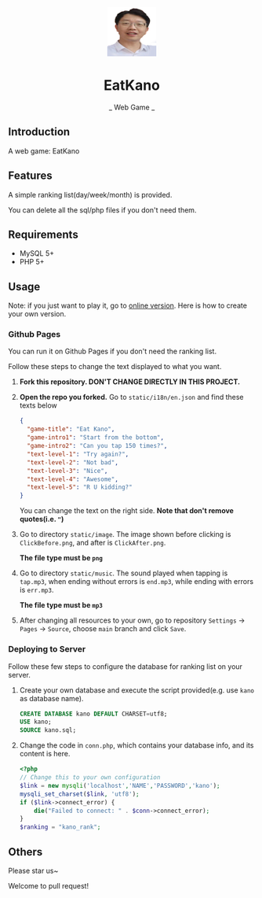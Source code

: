 <p align="center">
  <a href="https://xingye.me/game/eatkano"><img src="https://github.com/arcxingye/EatKano/blob/main/static/image/ClickBefore.png?raw=true" width="100" height="100" alt="EatKano"></a>
</p>

<div align="center">

# EatKano

_ Web Game _

</div>


## Introduction
A web game: EatKano

## Features

A simple ranking list(day/week/month) is provided.

You can delete all the sql/php files if you don't need them.

## Requirements
+ MySQL 5+
+ PHP 5+

## Usage

Note: if you just want to play it, go to [online version](https://xingye.me/game/eatkano/index.php). Here is how to create your own version.

### Github Pages

You can run it on Github Pages if you don't need the ranking list.

Follow these steps to change the text displayed to what you want.

1. **Fork this repository. DON'T CHANGE DIRECTLY IN THIS PROJECT.**

2. **Open the repo you forked.** Go to `static/i18n/en.json` and find these texts below

   ```json
   {
     "game-title": "Eat Kano",
     "game-intro1": "Start from the bottom",
     "game-intro2": "Can you tap 150 times?",
     "text-level-1": "Try again?",
     "text-level-2": "Not bad",
     "text-level-3": "Nice",
     "text-level-4": "Awesome",
     "text-level-5": "R U kidding?"
   }
   ```

   You can change the text on the right side. **Note that don't remove quotes(i.e. `"`)**

3. Go to directory `static/image`. The image shown before clicking is `ClickBefore.png`, and after is `ClickAfter.png`.

   **The file type must be `png`**

4. Go to directory `static/music`. The sound played when tapping is `tap.mp3`, when ending without errors is `end.mp3`, while ending with errors is `err.mp3`.

   **The file type must be `mp3`**

5. After changing all resources to your own, go to repository `Settings` -> `Pages` -> `Source`, choose `main` branch and click `Save`.

### Deploying to Server

Follow these few steps to configure the database for ranking list on your server.

1. Create your own database and execute the script provided(e.g. use `kano` as database name).
   
   ```sql
   CREATE DATABASE kano DEFAULT CHARSET=utf8;
   USE kano;
   SOURCE kano.sql;
   ```
   
2. Change the code in `conn.php`, which contains your database info, and its content is here.

   ```php
   <?php
   // Change this to your own configuration
   $link = new mysqli('localhost','NAME','PASSWORD','kano');
   mysqli_set_charset($link, 'utf8');
   if ($link->connect_error) {
       die("Failed to connect: " . $conn->connect_error);
   }
   $ranking = "kano_rank";
   ```

   


## Others

Please star us~

Welcome to pull request!
